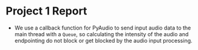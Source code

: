 # Project 1 Report

- We use a callback function for PyAudio to send input audio data to the main
    thread with a `Queue`, so calculating the intensity of the audio and
    endpointing do not block or get blocked by the audio input processing.
